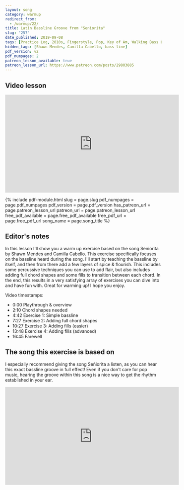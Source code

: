 ```yaml
---
layout: song
category: warmup
redirect_from:
  - /warmup/22/
title: Latin Bassline Groove from "Seniorita"
slug: "257"
date_published: 2019-09-08
tags: [Practice Log, 2010s, Fingerstyle, Pop, Key of Am, Walking Bass Lines]
hidden_tags: [Shawn Mendes, Camilla Cabello, bass line]
pdf_version: v2
pdf_numpages: 2
patreon_lesson_available: true
patreon_lesson_url: https://www.patreon.com/posts/29803885
---
```




## Video lesson

<iframe width="560" height="315" src="https://www.youtube.com/embed/A8m3e3Vj7v4?showinfo=0" frameborder="0" allowfullscreen></iframe>

<!-- Coming soon... -->

<!-- PDF coming soon... check back within the hour! -->

{% include pdf-module.html slug = page.slug pdf_numpages = page.pdf_numpages pdf_version = page.pdf_version has_patreon_url = page.patreon_lesson_url patreon_url = page.patreon_lesson_url free_pdf_available = page.free_pdf_available free_pdf_url = page.free_pdf_url song_name = page.song_title %}

## Editor's notes

In this lesson I'll show you a warm up exercise based on the song Seniorita by Shawn Mendes and Camilla Cabello. This exercise specifically focuses on the bassline heard during the song. I'll start by teaching the bassline by itself, and then from there add a few layers of spice & flourish. This includes some percussive techniques you can use to add flair, but also includes adding full chord shapes and some fills to transition between each chord. In the end, this results in a very satisfying array of exercises you can dive into and have fun with. Great for warming up! I hope you enjoy.

Video timestamps:

- 0:00 Playthrough & overview
- 2:10 Chord shapes needed
- 4:42 Exercise 1: Simple bassline
- 7:27 Exercise 2: Adding full chord shapes
- 10:27 Exercise 3: Adding fills (easier)
- 13:48 Exercise 4: Adding fills (advanced)
- 16:45 Farewell

## The song this exercise is based on

I especially recommend giving the song Señiorita a listen, as you can hear this exact bassline groove in full effect! Even if you don't care for pop music, hearing the groove within this song is a nice way to get the rhythm established in your ear.

<iframe width="560" height="315" src="https://www.youtube.com/embed/3NcL3yUK4S0" frameborder="0" allow="accelerometer; autoplay; encrypted-media; gyroscope; picture-in-picture" allowfullscreen></iframe>
